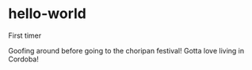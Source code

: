 # hello-world
First timer

Goofing around before going to the choripan festival! Gotta love living in Cordoba!
